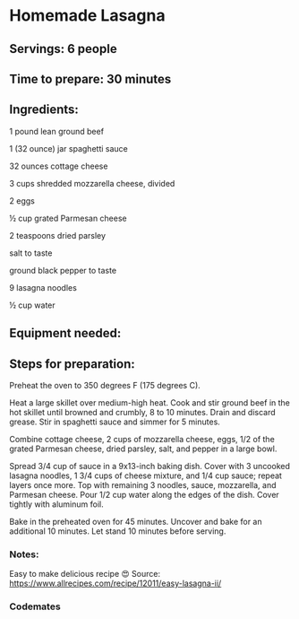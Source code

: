 # Homemade Lasagna

## Servings: 6 people

## Time to prepare: 30 minutes

## Ingredients:
1 pound lean ground beef

1 (32 ounce) jar spaghetti sauce

32 ounces cottage cheese

3 cups shredded mozzarella cheese, divided

2 eggs

½ cup grated Parmesan cheese

2 teaspoons dried parsley

salt to taste

ground black pepper to taste

9 lasagna noodles

½ cup water

## Equipment needed:


## Steps for preparation:
Preheat the oven to 350 degrees F (175 degrees C).

Heat a large skillet over medium-high heat. Cook and stir ground beef in the hot skillet until browned and crumbly, 8 to 10 minutes. Drain and discard grease. Stir in spaghetti sauce and simmer for 5 minutes.

Combine cottage cheese, 2 cups of mozzarella cheese, eggs, 1/2 of the grated Parmesan cheese, dried parsley, salt, and pepper in a large bowl.

Spread 3/4 cup of sauce in a 9x13-inch baking dish. Cover with 3 uncooked lasagna noodles, 1 3/4 cups of cheese mixture, and 1/4 cup sauce; repeat layers once more. Top with remaining 3 noodles, sauce, mozzarella, and Parmesan cheese. Pour 1/2 cup water along the edges of the dish. Cover tightly with aluminum foil.

Bake in the preheated oven for 45 minutes. Uncover and bake for an additional 10 minutes. Let stand 10 minutes before serving.


### Notes:
Easy to make delicious recipe 😍 
Source: https://www.allrecipes.com/recipe/12011/easy-lasagna-ii/

### Codemates #
